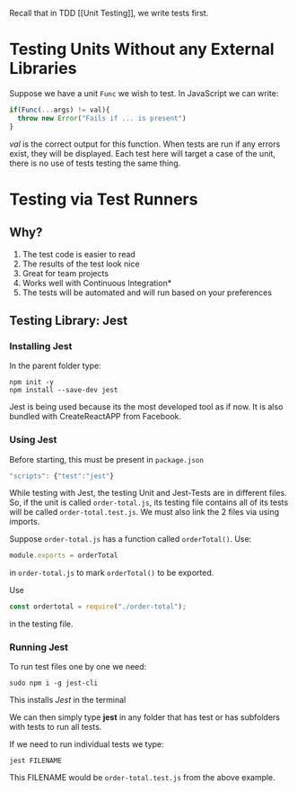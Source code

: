 Recall that in TDD [[Unit Testing]], we write tests first.

# Testing Units Without any External Libraries

Suppose we have a unit `Func` we wish to test. In JavaScript we can write:
```js
if(Func(...args) != val){
  throw new Error("Fails if ... is present")
}
```
*val* is the correct output for this function. When tests are run if any errors exist, they will be displayed. Each test here will target a case of the unit, there is no use of tests testing the same thing. 

# Testing via Test Runners
## Why?
1. The test code is easier to read
2. The results of the test look nice
3. Great for team projects
4. Works well with Continuous Integration*
5. The tests will be automated and will run based on your preferences

## Testing Library: Jest

### Installing Jest
In the parent folder type:
```linux
npm init -y
npm install --save-dev jest
```

Jest is being used because its the most developed tool as if now. It is also bundled with CreateReactAPP from Facebook.  

### Using Jest
Before starting, this must be present in `package.json`
```js
"scripts": {"test":"jest"}
```

While testing with Jest, the testing Unit and Jest-Tests are in different files. So, if the unit is called `order-total.js`, its testing file contains all of its tests will be called  `order-total.test.js`. We must also link the 2 files via using imports.

Suppose `order-total.js` has a function called `orderTotal()`. Use: 
```js
module.exports = orderTotal
```
in `order-total.js` to mark `orderTotal()` to be exported.

Use
```js
const ordertotal = require("./order-total");
```
in the testing file.

### Running Jest
To run test files one by one we need: 
```linux
sudo npm i -g jest-cli
```
This installs *Jest* in the terminal

We can then simply type **jest** in any folder that has test or has subfolders with tests to run all tests. 

If we need to run individual tests we type: 
```linux
jest FILENAME
```
This FILENAME would be `order-total.test.js` from the above example.